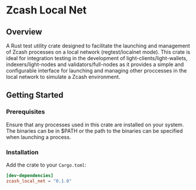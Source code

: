 # Zcash Local Net

## Overview

A Rust test utility crate designed to facilitate the launching and management of Zcash processes on a local network (regtest/localnet mode). This crate is ideal for integration testing in the development of light-clients/light-wallets, indexers/light-nodes and validators/full-nodes as it provides a simple and configurable interface for launching and managing other proccesses in the local network to simulate a Zcash environment.

## Getting Started

### Prerequisites

Ensure that any processes used in this crate are installed on your system. The binaries can be in $PATH or the path to the binaries can be specified when launching a process.

### Installation

Add the crate to your `Cargo.toml`:

```toml
[dev-dependencies]
zcash_local_net = "0.1.0"

